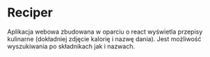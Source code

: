 # Reciper
Aplikacja webowa zbudowana w oparciu o react wyświetla przepisy kulinarne (dokładniej zdjęcie kalorię i nazwę dania).
Jest możliwość wyszukiwania po składnikach jak i nazwach. 
